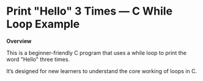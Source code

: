 # Print "Hello" 3 Times — C While Loop Example

 **Overview**
 
This is a beginner-friendly C program that uses a while loop to print the word "Hello" three times.

It’s designed for new learners to understand the core working of loops in C.
